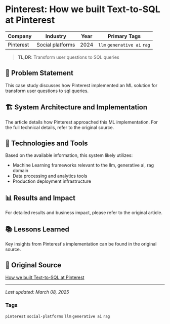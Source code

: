 # Pinterest: How we built Text-to-SQL at Pinterest

| Company | Industry | Year | Primary Tags | 
|---------|----------|------|--------------|
| Pinterest | Social platforms | 2024 | `llm` `generative ai` `rag` |

> **TL;DR**: Transform user questions to SQL queries

## 📝 Problem Statement

This case study discusses how Pinterest implemented an ML solution for transform user questions to sql queries.

## 🏗️ System Architecture and Implementation

The article details how Pinterest approached this ML implementation. For the full technical details, refer to the original source.

## 🔧 Technologies and Tools

Based on the available information, this system likely utilizes:

- Machine Learning frameworks relevant to the llm, generative ai, rag domain
- Data processing and analytics tools
- Production deployment infrastructure

## 📊 Results and Impact

For detailed results and business impact, please refer to the original article.

## 📚 Lessons Learned

Key insights from Pinterest's implementation can be found in the original source.

## 🔗 Original Source

[How we built Text-to-SQL at Pinterest](https://medium.com/pinterest-engineering/how-we-built-text-to-sql-at-pinterest-30bad30dabff)

---

*Last updated: March 08, 2025*

### Tags

`pinterest` `social-platforms` `llm` `generative ai` `rag`
